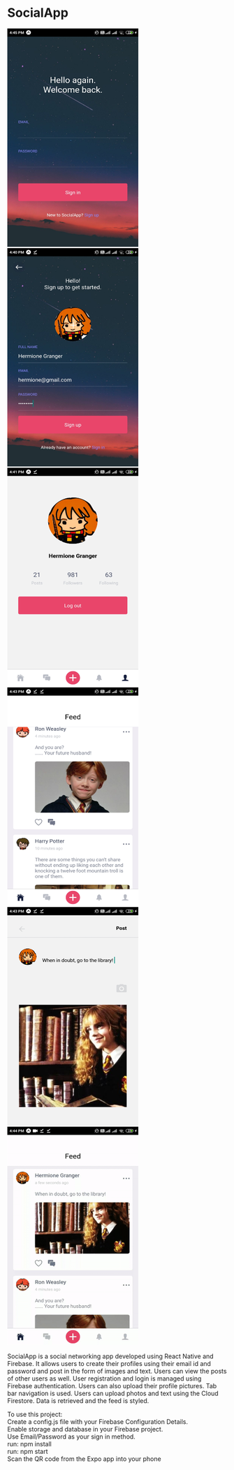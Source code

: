 # SocialApp

<img src="https://github.com/harvindersingh2010/facebook-clone-react-native/blob/master/results/sa1.jpg" width="300" height="500" />        <img src="https://github.com/harvindersingh2010/facebook-clone-react-native/blob/master/results/sa2.jpg" width="300" height="500" />
<img src="https://github.com/harvindersingh2010/facebook-clone-react-native/blob/master/results/sa3.jpg" width="300" height="500" />        <img src="https://github.com/harvindersingh2010/facebook-clone-react-native/blob/master/results/s4.jpg" width="300" height="500" />
<img src="https://github.com/harvindersingh2010/facebook-clone-react-native/blob/master/results/sa5.jpg" width="300" height="500" />        <img src="https://github.com/harvindersingh2010/facebook-clone-react-native/blob/master/results/sa6.gif" width="300" height="500" />

SocialApp is a social networking app developed using React Native and Firebase. It allows users to create their profiles using their
email id and password and post in the form of images and text. Users can view the posts of other users as well. 
User registration and login is managed using Firebase authentication. Users can also upload their profile pictures. Tab bar navigation
is used. Users can upload photos and text using the Cloud Firestore. Data is retrieved and the feed is styled. <br/>

To use this project: <br/>
Create a config.js file with your Firebase Configuration Details. <br/>
Enable storage and database in your Firebase project. <br/>
Use Email/Password as your sign in method. <br/>
run: npm install <br/>
run: npm start <br/>
Scan the QR code from the Expo app into your phone

